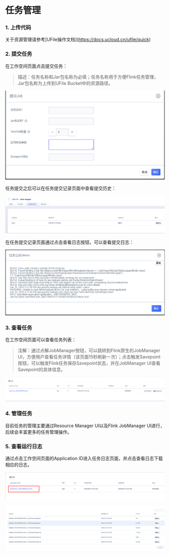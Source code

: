 

# 任务管理

### 1\. 上传代码

关于资源管理请参考\[UFile操作文档\](<https://docs.ucloud.cn/ufile/quick>)

### 2\. 提交任务

在工作空间页面点击提交任务：

> 描述：任务名称和Jar包名称为必填；任务名称用于方便Flink任务管理，Jar包名称为上传到UFile Bucket中的资源路径。

![uflink\_app\_submit.png](/images/operate/uflink_app_submit.png)

任务提交之后可以在任务提交记录页面中查看提交历史：

![uflink\_app\_submit\_history.png](/images/operate/uflink_app_submit_history.png)

在任务提交记录页面通过点击查看日志按钮，可以查看提交日志：

![uflink\_app\_submit\_log.png](/images/operate/uflink_app_submit_log.png)

### 3\. 查看任务

在工作空间页面可以查看任务列表：

> 注解：通过点解JobManager按钮，可以跳转到Flink原生的JobManager
> UI，方便用户查看任务详情（该页面15秒刷新一次）；点击触发Savepoint按钮，可以触发Flink任务保存Savepoint状态，并在JobManager
> UI查看Savepoint的具体信息。

![uflink\_app\_list.png](/images/operate/uflink_app_list.png)

### 4\. 管理任务

目前任务的管理主要通过Resource Manager UI以及Flink JobManager UI进行，后续会丰富更多的任务管理操作。

### 5\. 查看运行日志

通过点击工作空间页面的Application ID进入任务日志页面，并点击查看日志下载相应的日志。

![uflink\_app\_log\_entry.png](/images/operate/uflink_app_log_entry.png)

![uflink\_app\_log.png](/images/operate/uflink_app_log.png)
